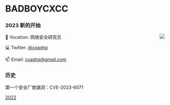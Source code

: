 # BADBOYCXCC 

### 2023 新的开始


<img align="right" src="https://github-readme-stats.vercel.app/api?username=badboycxcc&count_private=true&show_icons=true&hide=prs&theme=radical" />

📖 Vocation: 网络安全研究员

💻 Twitter: [@cxaqhq](https://twitter.com/cxaqhq)

📫 Email: cxaqhq@gmail.com


### 历史
第一个安全厂商漏洞：CVE-2023-6071

[2022](https://github.com/badboycxcc/badboycxcc/blob/main/2022-README.md)
